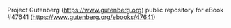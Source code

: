 Project Gutenberg (https://www.gutenberg.org) public repository for eBook #47641 (https://www.gutenberg.org/ebooks/47641)
